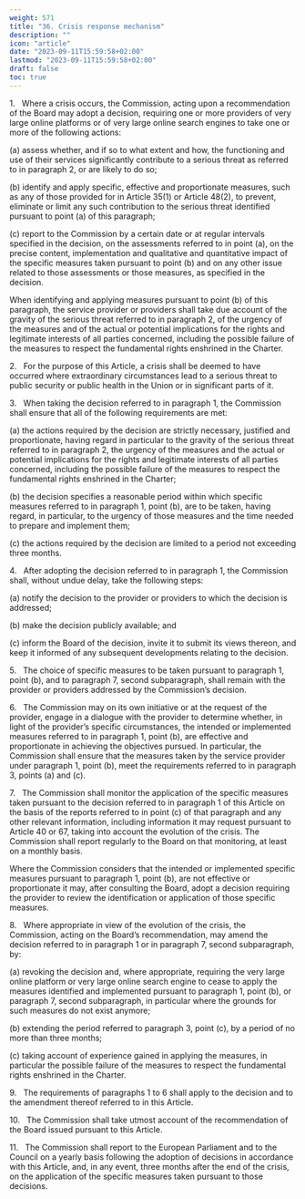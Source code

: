 ```yaml
---
weight: 571
title: "36. Crisis response mechanism"
description: ""
icon: "article"
date: "2023-09-11T15:59:58+02:00"
lastmod: "2023-09-11T15:59:58+02:00"
draft: false
toc: true
---
```


1.   Where a crisis occurs, the Commission, acting upon a recommendation of the Board may adopt a decision, requiring one or more providers of very large online platforms or of very large online search engines to take one or more of the following actions:

(a) assess whether, and if so to what extent and how, the functioning and use of their services significantly contribute to a serious threat as referred to in paragraph 2, or are likely to do so;

(b) identify and apply specific, effective and proportionate measures, such as any of those provided for in Article 35(1) or Article 48(2), to prevent, eliminate or limit any such contribution to the serious threat identified pursuant to point (a) of this paragraph;

(c) report to the Commission by a certain date or at regular intervals specified in the decision, on the assessments referred to in point (a), on the precise content, implementation and qualitative and quantitative impact of the specific measures taken pursuant to point (b) and on any other issue related to those assessments or those measures, as specified in the decision.

When identifying and applying measures pursuant to point (b) of this paragraph, the service provider or providers shall take due account of the gravity of the serious threat referred to in paragraph 2, of the urgency of the measures and of the actual or potential implications for the rights and legitimate interests of all parties concerned, including the possible failure of the measures to respect the fundamental rights enshrined in the Charter.

2.   For the purpose of this Article, a crisis shall be deemed to have occurred where extraordinary circumstances lead to a serious threat to public security or public health in the Union or in significant parts of it.

3.   When taking the decision referred to in paragraph 1, the Commission shall ensure that all of the following requirements are met:

(a) the actions required by the decision are strictly necessary, justified and proportionate, having regard in particular to the gravity of the serious threat referred to in paragraph 2, the urgency of the measures and the actual or potential implications for the rights and legitimate interests of all parties concerned, including the possible failure of the measures to respect the fundamental rights enshrined in the Charter;

(b) the decision specifies a reasonable period within which specific measures referred to in paragraph 1, point (b), are to be taken, having regard, in particular, to the urgency of those measures and the time needed to prepare and implement them;

(c) the actions required by the decision are limited to a period not exceeding three months.

4.   After adopting the decision referred to in paragraph 1, the Commission shall, without undue delay, take the following steps:

(a) notify the decision to the provider or providers to which the decision is addressed;

(b) make the decision publicly available; and

(c) inform the Board of the decision, invite it to submit its views thereon, and keep it informed of any subsequent developments relating to the decision.

5.   The choice of specific measures to be taken pursuant to paragraph 1, point (b), and to paragraph 7, second subparagraph, shall remain with the provider or providers addressed by the Commission’s decision.

6.   The Commission may on its own initiative or at the request of the provider, engage in a dialogue with the provider to determine whether, in light of the provider’s specific circumstances, the intended or implemented measures referred to in paragraph 1, point (b), are effective and proportionate in achieving the objectives pursued. In particular, the Commission shall ensure that the measures taken by the service provider under paragraph 1, point (b), meet the requirements referred to in paragraph 3, points (a) and (c).

7.   The Commission shall monitor the application of the specific measures taken pursuant to the decision referred to in paragraph 1 of this Article on the basis of the reports referred to in point (c) of that paragraph and any other relevant information, including information it may request pursuant to Article 40 or 67, taking into account the evolution of the crisis. The Commission shall report regularly to the Board on that monitoring, at least on a monthly basis.

Where the Commission considers that the intended or implemented specific measures pursuant to paragraph 1, point (b), are not effective or proportionate it may, after consulting the Board, adopt a decision requiring the provider to review the identification or application of those specific measures.

8.   Where appropriate in view of the evolution of the crisis, the Commission, acting on the Board’s recommendation, may amend the decision referred to in paragraph 1 or in paragraph 7, second subparagraph, by:

(a) revoking the decision and, where appropriate, requiring the very large online platform or very large online search engine to cease to apply the measures identified and implemented pursuant to paragraph 1, point (b), or paragraph 7, second subparagraph, in particular where the grounds for such measures do not exist anymore;

(b) extending the period referred to paragraph 3, point (c), by a period of no more than three months;

(c) taking account of experience gained in applying the measures, in particular the possible failure of the measures to respect the fundamental rights enshrined in the Charter.

9.   The requirements of paragraphs 1 to 6 shall apply to the decision and to the amendment thereof referred to in this Article.

10.   The Commission shall take utmost account of the recommendation of the Board issued pursuant to this Article.

11.   The Commission shall report to the European Parliament and to the Council on a yearly basis following the adoption of decisions in accordance with this Article, and, in any event, three months after the end of the crisis, on the application of the specific measures taken pursuant to those decisions.